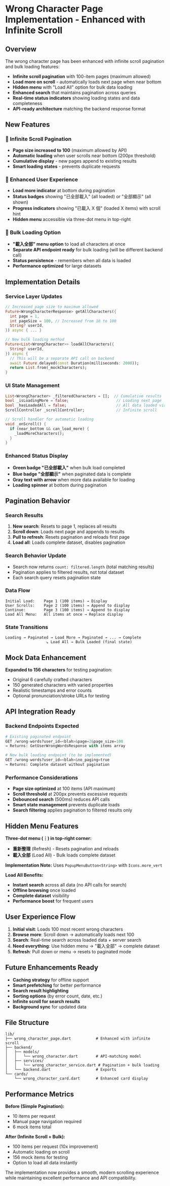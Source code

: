 # Wrong Character Page Implementation - Enhanced with Infinite Scroll

## Overview
The wrong character page has been enhanced with infinite scroll pagination and bulk loading features:

- **Infinite scroll pagination** with 100-item pages (maximum allowed)
- **Load more on scroll** - automatically loads next page when near bottom
- **Hidden menu** with "Load All" option for bulk data loading
- **Enhanced search** that maintains pagination across queries
- **Real-time status indicators** showing loading states and data completeness
- **API-ready architecture** matching the backend response format

## New Features

### 🚀 **Infinite Scroll Pagination**
- **Page size increased to 100** (maximum allowed by API)
- **Automatic loading** when user scrolls near bottom (200px threshold)
- **Cumulative display** - new pages append to existing results
- **Smart loading states** - prevents duplicate requests

### 📱 **Enhanced User Experience**
- **Load more indicator** at bottom during pagination
- **Status badges** showing "已全部載入" (all loaded) or "全部顯示" (all shown)
- **Progress indicators** showing "已載入 X 個" (loaded X items) with scroll hint
- **Hidden menu** accessible via three-dot menu in top-right

### 🔄 **Bulk Loading Option**
- **"載入全部" menu option** to load all characters at once
- **Separate API endpoint ready** for bulk loading (will be different backend call)
- **Status persistence** - remembers when all data is loaded
- **Performance optimized** for large datasets

## Implementation Details

### **Service Layer Updates**
```dart
// Increased page size to maximum allowed
Future<WrongCharacterResponse> getAllCharacters({
  int page = 1,
  int pageSize = 100, // Increased from 10 to 100
  String? userId,
}) async { ... }

// New bulk loading method
Future<List<WrongCharacter>> loadAllCharacters({
  String? userId,
}) async {
  // This will be a separate API call on backend
  await Future.delayed(const Duration(milliseconds: 2000));
  return List.from(_mockCharacters);
}
```

### **UI State Management**
```dart
List<WrongCharacter> _filteredCharacters = [];  // Cumulative results
bool _isLoadingMore = false;                     // Loading next page
bool _hasLoadedAll = false;                      // All data loaded via bulk
ScrollController _scrollController;              // Infinite scroll

// Scroll handler for automatic loading
void _onScroll() {
  if (near_bottom && can_load_more) {
    _loadMoreCharacters();
  }
}
```

### **Enhanced Status Display**
- **Green badge "已全部載入"** when bulk load completed
- **Blue badge "全部顯示"** when paginated data is complete
- **Gray text with arrow** when more data available for loading
- **Loading spinner** at bottom during pagination

## Pagination Behavior

### **Search Results**
1. **New search**: Resets to page 1, replaces all results
2. **Scroll down**: Loads next page and appends to results  
3. **Pull to refresh**: Resets pagination and reloads first page
4. **Load all**: Loads complete dataset, disables pagination

### **Search Behavior Update**
- Search now returns `count: filtered.length` (total matching results)
- Pagination applies to filtered results, not total dataset
- Each search query resets pagination state

### **Data Flow**
```
Initial Load:    Page 1 (100 items) → Display
User Scrolls:    Page 2 (100 items) → Append to display  
Continue:        Page 3 (100 items) → Append to display
Load All Menu:   All items at once → Replace display
```

### **State Transitions**
```
Loading → Paginated → Load More → Paginated → ... → Complete
                  ↘ Load All → Bulk Loaded (final state)
```

## Mock Data Enhancement

**Expanded to 156 characters** for testing pagination:
- Original 6 carefully crafted characters
- 150 generated characters with varied properties
- Realistic timestamps and error counts
- Optional pronunciation/stroke URLs for testing

## API Integration Ready

### **Backend Endpoints Expected**
```python
# Existing paginated endpoint
GET /wrong-words?user_id=<blah>&page=2&page_size=100
→ Returns: GetUserWrongWordsResponse with items array

# New bulk loading endpoint (to be implemented)
GET /wrong-words?user_id=<blah>&no_paging=true
→ Returns: Complete dataset without pagination
```

### **Performance Considerations**
- **Page size optimized** at 100 items (API maximum)
- **Scroll threshold** at 200px prevents excessive requests
- **Debounced search** (500ms) reduces API calls
- **Smart state management** prevents duplicate loads
- **Search filtering** applies pagination to filtered results only

## Hidden Menu Features

**Three-dot menu (⋮) in top-right corner:**
- **重新整理** (Refresh) - Resets pagination and reloads
- **載入全部** (Load All) - Bulk loads complete dataset

**Implementation Note:** Uses `PopupMenuButton<String>` with `Icons.more_vert`

**Load All Benefits:**
- **Instant search** across all data (no API calls for search)
- **Offline browsing** once loaded
- **Complete dataset** visibility
- **Performance boost** for frequent users

## User Experience Flow

1. **Initial visit**: Loads 100 most recent wrong characters
2. **Browse more**: Scroll down → automatically loads next 100
3. **Search**: Real-time search across loaded data + server search
4. **Need everything**: Use hidden menu → "載入全部" → complete dataset
5. **Refresh**: Pull down or menu → resets to paginated mode

## Future Enhancements Ready

- **Caching strategy** for offline support
- **Smart prefetching** for better performance  
- **Search result highlighting**
- **Sorting options** (by error count, date, etc.)
- **Infinite scroll for search results**
- **Background sync** for updated data

## File Structure
```
lib/
├── wrong_character_page.dart           # Enhanced with infinite scroll
├── backend/
│   ├── models/
│   │   └── wrong_character.dart        # API-matching model
│   ├── services/
│   │   └── wrong_character_service.dart # Pagination + bulk loading
│   └── backend.dart                    # Exports
└── cards/
    └── wrong_character_card.dart       # Enhanced card display
```

## Performance Metrics

**Before (Simple Pagination):**
- 10 items per request
- Manual page navigation required
- 6 mock items total

**After (Infinite Scroll + Bulk):**
- 100 items per request (10x improvement)
- Automatic loading on scroll
- 156 mock items for testing
- Option to load all data instantly

The implementation now provides a smooth, modern scrolling experience while maintaining excellent performance and API compatibility.
